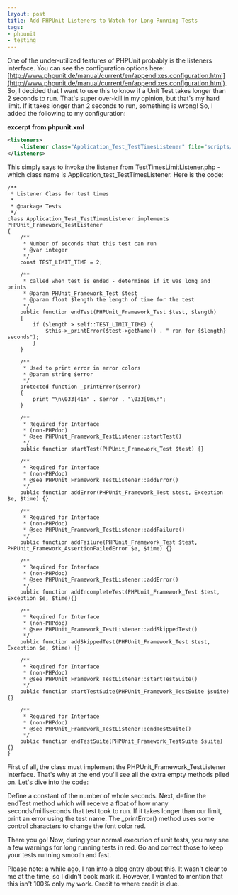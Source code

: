 ```yaml
---
layout: post
title: Add PHPUnit Listeners to Watch for Long Running Tests
tags:
- phpunit
- testing
---
```


One of the under-utilized features of PHPUnit probably is the listeners interface.  You can see the configuration options here: [http://www.phpunit.de/manual/current/en/appendixes.configuration.html](http://www.phpunit.de/manual/current/en/appendixes.configuration.html).  So, I decided that I want to use this to know if a Unit Test takes longer than 2 seconds to run.  That's super over-kill in my opinion, but that's my hard limit.  If it takes longer than 2 seconds to run, something is wrong!  So, I added the following to my configuration:

**excerpt from phpunit.xml**

```xml
<listeners>
    <listener class="Application_Test_TestTimesListener" file="scripts/TestTimesLimitListener.php"></listener>
</listeners>
```

This simply says to invoke the listener from TestTimesLimitListener.php - which class name is Application_test_TestTimesListener.  Here is the code:

```php?start_inline=1
/**
 * Listener Class for test times
 * 
 * @package Tests
 */
class Application_Test_TestTimesListener implements PHPUnit_Framework_TestListener
{
    /**
     * Number of seconds that this test can run
     * @var integer
     */
    const TEST_LIMIT_TIME = 2;
    
    /**
     * called when test is ended - determines if it was long and prints
     * @param PHUnit_Framework_Test $test
     * @param float $length the length of time for the test
     */
    public function endTest(PHPUnit_Framework_Test $test, $length)
    {
        if ($length > self::TEST_LIMIT_TIME) {
            $this->_printError($test->getName() . " ran for {$length} seconds");
        }
    }
    
    /**
     * Used to print error in error colors
     * @param string $error
     */
    protected function _printError($error)
    {
        print "\n\033[41m" . $error . "\033[0m\n";
    }
    
    /**
     * Required for Interface
     * (non-PHPdoc)
     * @see PHPUnit_Framework_TestListener::startTest()
     */
    public function startTest(PHPUnit_Framework_Test $test) {}

    /**
     * Required for Interface
     * (non-PHPdoc)
     * @see PHPUnit_Framework_TestListener::addError()
     */
    public function addError(PHPUnit_Framework_Test $test, Exception $e, $time) {}

    /**
     * Required for Interface
     * (non-PHPdoc)
     * @see PHPUnit_Framework_TestListener::addFailure()
     */
    public function addFailure(PHPUnit_Framework_Test $test, PHPUnit_Framework_AssertionFailedError $e, $time) {}

    /**
     * Required for Interface
     * (non-PHPdoc)
     * @see PHPUnit_Framework_TestListener::addError()
     */
    public function addIncompleteTest(PHPUnit_Framework_Test $test, Exception $e, $time){}

    /**
     * Required for Interface
     * (non-PHPdoc)
     * @see PHPUnit_Framework_TestListener::addSkippedTest()
     */
    public function addSkippedTest(PHPUnit_Framework_Test $test, Exception $e, $time) {}
    
    /**
     * Required for Interface
     * (non-PHPdoc)
     * @see PHPUnit_Framework_TestListener::startTestSuite()
     */
    public function startTestSuite(PHPUnit_Framework_TestSuite $suite) {}
    
    /**
     * Required for Interface
     * (non-PHPdoc)
     * @see PHPUnit_Framework_TestListener::endTestSuite()
     */
    public function endTestSuite(PHPUnit_Framework_TestSuite $suite) {}	
}
```



First of all, the class must implement the PHPUnit_Framework_TestListener interface.  That's why at the end you'll see all the extra empty methods piled on.  Let's dive into the code:

Define a constant of the number of whole seconds.  Next, define the endTest method which will receive a float of how many seconds/milliseconds that test took to run.  If it takes longer than our limit, print an error using the test name.  The _printError() method uses some control characters to change the font color red.  

There you go!  Now, during your normal execution of unit tests, you may see a few warnings for long running tests in red.  Go and correct those to keep your tests running smooth and fast.


Please note: a while ago, I ran into a blog entry about this.  It wasn't clear to me at the time, so I didn't book mark it.  However, I wanted to mention that this isn't 100% only my work.  Credit to where credit is due.


